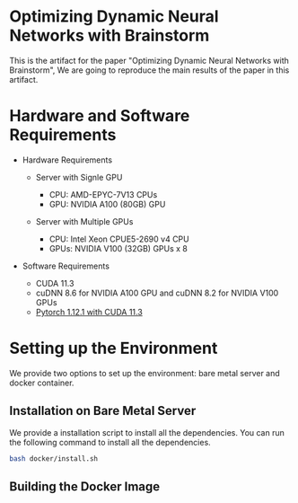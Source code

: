 # Optimizing Dynamic Neural Networks with Brainstorm

This is the artifact for the paper "Optimizing Dynamic Neural Networks with Brainstorm", We are going to reproduce the main results of the paper in this artifact.

# Hardware and Software Requirements

- Hardware Requirements
  - Server with Signle GPU
    - CPU: AMD-EPYC-7V13 CPUs
    - GPU: NVIDIA A100 (80GB) GPU

  - Server with Multiple GPUs
    - CPU: Intel Xeon CPUE5-2690 v4 CPU
    - GPUs: NVIDIA V100 (32GB) GPUs x 8

- Software Requirements
  - CUDA 11.3
  - cuDNN 8.6 for NVIDIA A100 GPU and cuDNN 8.2 for NVIDIA V100 GPUs
  - [Pytorch 1.12.1 with CUDA 11.3](https://pytorch.org/get-started/previous-versions/#v1121)

# Setting up the Environment

We provide two options to set up the environment: bare metal server and docker container.
## Installation on Bare Metal Server

We provide a installation script to install all the dependencies. You can run the following command to install all the dependencies.

```bash
bash docker/install.sh
```

## Building the Docker Image